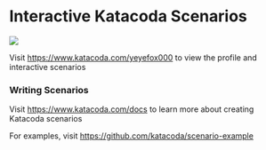 # Interactive Katacoda Scenarios

[![](http://shields.katacoda.com/katacoda/yeyefox000/count.svg)](https://www.katacoda.com/yeyefox000 "Get your profile on Katacoda.com")

Visit https://www.katacoda.com/yeyefox000 to view the profile and interactive scenarios

### Writing Scenarios
Visit https://www.katacoda.com/docs to learn more about creating Katacoda scenarios

For examples, visit https://github.com/katacoda/scenario-example
